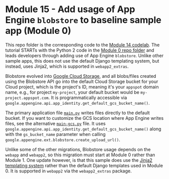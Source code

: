 # Module 15 - Add usage of App Engine `blobstore` to baseline sample app (Module 0)

This repo folder is the corresponding code to the [Module 14 codelab](http://g.co/codelabs/pae-migrate-blobstore). The tutorial STARTs with the Python 2 code in the [Module 0 repo folder](/mod0-baseline) and leads developers through adding use of App Engine `blobstore`. Unlike other sample apps, this does not use the default Django templating system, but instead, uses Jinja2, which is supported in `webapp2_extras`.

Blobstore evolved into [Google Cloud Storage](https://cloud.google.com/storage), and all blobs/files created using the Blobstore API go into the default Cloud Storage bucket for your Cloud project, which is the project's ID, meaning it's your `appspot` domain name, e.g., for project `my-project`, your default bucket would be `my-project.appspot.com`. It is programmatically accessible via `google.appengine.api.app_identity.get_default_gcs_bucket_name()`.

The primary application file [`main.py`](main.py) writes files directly to the default bucket. If you want to customize the GCS location where App Engine writes files, see the alternative [`main-gcs.py`](main-gcs.py) file. It uses `google.appengine.api.app_identity.get_default_gcs_bucket_name()` along with the `gs_bucket_name` parameter when calling `google.appengine.ext.blobstore.create_upload_url()`.

Unlike some of the other migrations, Blobstore usage depends on the `webapp` and `webapp2`, so this migration must start at Module 0 rather than Module 1. One update however, is that this sample does use the [Jinja2 templating system](https://jinja.palletsprojects.com) rather than the default Django templates used in Module 0. It is supported in `webapp2` via the `webapp2_extras` package.
